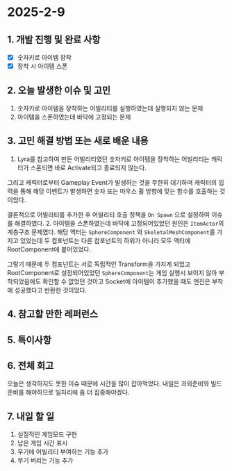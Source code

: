 # 2025-2-9

## 1. 개발 진행 및 완료 사항

- [x]  숫자키로 아이템 장착
- [x]  장착 시 아이템 스폰

## 2. 오늘 발생한 이슈 및 고민

1. 숫자키로 아이템을 장착하는 어빌리티를 실행하였는데 실행되지 않는 문제
2. 아이템을 스폰하였는데 바닥에 고정되는 문제

## 3. 고민 해결 방법 또는 새로 배운 내용

1. Lyra를 참고하여 만든 어빌리티였던 숫자키로 아이템을 장착하는 어빌리티는 캐릭터가 스폰되면 바로 Activate되고 종료되지 않는다.

그리고 캐릭터로부터 Gameplay Event가 발생하는 것을 무한히 대기하며 캐릭터의 입력을 통해 해당 이벤트가 발생하면 숫자 또는 마우스 휠 방향에 맞는 함수를 호출하는 것이었다.

결론적으로 어빌리티를 추가한 후 어빌리티 호출 정책을 `On Spawn` 으로 설정하여 이슈를 해결하였다.
2. 아이템을 스폰하였는데 바닥에 고정되어있었던 원인은 `ItemActor`의 계층구조 문제였다. 해당 액터는 `SphereComponent` 와 `SkeletalMeshComponent`를 가지고 있었는데 두 컴포넌트는 다른 컴포넌트의 하위가 아니라 모두 액터에 RootComponent에 붙어있었다.

그렇기 때문에 두 컴포넌트는 서로 독립적인 Transform을 가지게 되었고 RootComponent로 설정되어있었던 `SphereComponent`는 게임 실행시 보이지 않아 부착되었음에도 확인할 수 없었던 것이고 Socket에 아이템이 추가했을 때도 엔진은 부착에 성공했다고 반환한 것이었다.

## 4. 참고할 만한 레퍼런스

## 5. 특이사항

## 6. 전체 회고

오늘은 생각하지도 못한 이슈 때문에 시간을 많이 잡아먹었다. 내일은 과외준비와 빌드 준비를 해야하므로 일처리에 좀 더 집중해야겠다.

## 7. 내일 할 일

1. 실질적인 게임모드 구현
2. 남은 게임 시간 표시
3. 무기에 어빌리티 부여하는 기능 추가
4. 무기 버리는 기능 추가